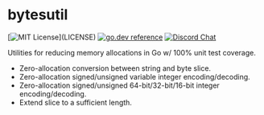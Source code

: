 # bytesutil

[![MIT License](https://img.shields.io/apm/l/atomic-design-ui.svg?)](LICENSE)
[![go.dev reference](https://img.shields.io/badge/go.dev-reference-007d9c?logo=go&logoColor=white&style=flat-square)](https://pkg.go.dev/github.com/lithdew/bytesutil)
[![Discord Chat](https://img.shields.io/discord/697002823123992617)](https://discord.gg/HZEbkeQ)

Utilities for reducing memory allocations in Go w/ 100% unit test coverage.

- Zero-allocation conversion between string and byte slice.
- Zero-allocation signed/unsigned variable integer encoding/decoding.
- Zero-allocation signed/unsigned 64-bit/32-bit/16-bit integer encoding/decoding.
- Extend slice to a sufficient length.
